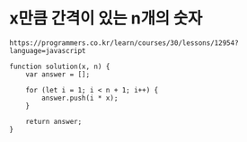 # x만큼 간격이 있는 n개의 숫자



```
https://programmers.co.kr/learn/courses/30/lessons/12954?language=javascript
```



```
function solution(x, n) {
    var answer = [];
    
    for (let i = 1; i < n + 1; i++) {
        answer.push(i * x);
    }
    
    return answer;
}
```


